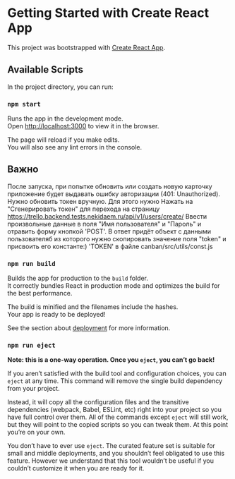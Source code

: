 # Getting Started with Create React App

This project was bootstrapped with [Create React App](https://github.com/facebook/create-react-app).

## Available Scripts

In the project directory, you can run:

### `npm start`

Runs the app in the development mode.\
Open [http://localhost:3000](http://localhost:3000) to view it in the browser.

The page will reload if you make edits.\
You will also see any lint errors in the console.

## Важно
После запуска, при попытке обновить или создать новую карточку приложение будет выдавать ошибку авторизации (401: Unauthorized). Нужно обновить токен вручную.
Для этого нужно
Нажать на "Сгенерировать токен" для перехода на страницу https://trello.backend.tests.nekidaem.ru/api/v1/users/create/ 
Ввести произвольные данные в поля "Имя пользователя" и "Пароль" и отравить форму кнопкой 'POST'.
В ответ придёт объект с данными пользователяб из которого нужно скопировать значение поля "token" и присвоить его константе:) 'TOKEN' в файле canban/src/utils/const.js

### `npm run build`

Builds the app for production to the `build` folder.\
It correctly bundles React in production mode and optimizes the build for the best performance.

The build is minified and the filenames include the hashes.\
Your app is ready to be deployed!

See the section about [deployment](https://facebook.github.io/create-react-app/docs/deployment) for more information.

### `npm run eject`

**Note: this is a one-way operation. Once you `eject`, you can’t go back!**

If you aren’t satisfied with the build tool and configuration choices, you can `eject` at any time. This command will remove the single build dependency from your project.

Instead, it will copy all the configuration files and the transitive dependencies (webpack, Babel, ESLint, etc) right into your project so you have full control over them. All of the commands except `eject` will still work, but they will point to the copied scripts so you can tweak them. At this point you’re on your own.

You don’t have to ever use `eject`. The curated feature set is suitable for small and middle deployments, and you shouldn’t feel obligated to use this feature. However we understand that this tool wouldn’t be useful if you couldn’t customize it when you are ready for it.
